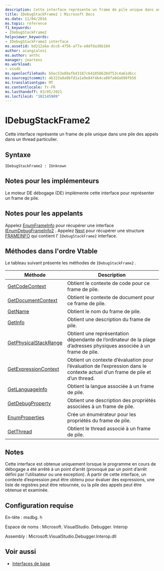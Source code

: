 ```yaml
---
description: Cette interface représente un frame de pile unique dans une pile des appels dans un thread particulier.
title: IDebugStackFrame2 | Microsoft Docs
ms.date: 11/04/2016
ms.topic: reference
f1_keywords:
- IDebugStackFrame2
helpviewer_keywords:
- IDebugStackFrame2 interface
ms.assetid: bd212a6a-dcc6-4756-a77a-e8dfda38b104
author: acangialosi
ms.author: anthc
manager: jmartens
ms.workload:
- vssdk
ms.openlocfilehash: b5ec53e89afb43187c641058620df53c4a61d6cc
ms.sourcegitcommit: 4b323a8a8bfd1a1a9e84f4b4ca88fa8da690f656
ms.translationtype: MT
ms.contentlocale: fr-FR
ms.lasthandoff: 03/05/2021
ms.locfileid: "102145909"
---
```

# <a name="idebugstackframe2"></a>IDebugStackFrame2
Cette interface représente un frame de pile unique dans une pile des appels dans un thread particulier.

## <a name="syntax"></a>Syntaxe

```
IDebugStackFrame2 : IUnknown
```

## <a name="notes-for-implementers"></a>Notes pour les implémenteurs
 Le moteur DE débogage (DE) implémente cette interface pour représenter un frame de pile.

## <a name="notes-for-callers"></a>Notes pour les appelants
 Appelez [EnumFrameInfo](../../../extensibility/debugger/reference/idebugthread2-enumframeinfo.md) pour récupérer une interface [IEnumDebugFrameInfo2](../../../extensibility/debugger/reference/ienumdebugframeinfo2.md) . Appelez [Next](../../../extensibility/debugger/reference/ienumdebugframeinfo2-next.md) pour récupérer une structure [FRAMEINFO](../../../extensibility/debugger/reference/frameinfo.md) qui contient l' `IDebugStackFrame2` interface.

## <a name="methods-in-vtable-order"></a>Méthodes dans l'ordre Vtable
 Le tableau suivant présente les méthodes de `IDebugStackFrame2` .

|Méthode|Description|
|------------|-----------------|
|[GetCodeContext](../../../extensibility/debugger/reference/idebugstackframe2-getcodecontext.md)|Obtient le contexte de code pour ce frame de pile.|
|[GetDocumentContext](../../../extensibility/debugger/reference/idebugstackframe2-getdocumentcontext.md)|Obtient le contexte de document pour ce frame de pile.|
|[GetName](../../../extensibility/debugger/reference/idebugstackframe2-getname.md)|Obtient le nom du frame de pile.|
|[GetInfo](../../../extensibility/debugger/reference/idebugstackframe2-getinfo.md)|Obtient une description du frame de pile.|
|[GetPhysicalStackRange](../../../extensibility/debugger/reference/idebugstackframe2-getphysicalstackrange.md)|Obtient une représentation dépendante de l’ordinateur de la plage d’adresses physiques associée à un frame de pile.|
|[GetExpressionContext](../../../extensibility/debugger/reference/idebugstackframe2-getexpressioncontext.md)|Obtient un contexte d’évaluation pour l’évaluation de l’expression dans le contexte actuel d’un frame de pile et d’un thread.|
|[GetLanguageInfo](../../../extensibility/debugger/reference/idebugstackframe2-getlanguageinfo.md)|Obtient la langue associée à un frame de pile.|
|[GetDebugProperty](../../../extensibility/debugger/reference/idebugstackframe2-getdebugproperty.md)|Obtient une description des propriétés associées à un frame de pile.|
|[EnumProperties](../../../extensibility/debugger/reference/idebugstackframe2-enumproperties.md)|Crée un énumérateur pour les propriétés du frame de pile.|
|[GetThread](../../../extensibility/debugger/reference/idebugstackframe2-getthread.md)|Obtient le thread associé à un frame de pile.|

## <a name="remarks"></a>Notes
 Cette interface est obtenue uniquement lorsque le programme en cours de débogage a été arrêté à un point d’arrêt (provoqué par un point d’arrêt défini par l’utilisateur ou une exception). À partir de cette interface, un contexte d’expression peut être obtenu pour évaluer des expressions, une liste de registres peut être retournée, ou la pile des appels peut être obtenue et examinée.

## <a name="requirements"></a>Configuration requise
 En-tête : msdbg. h

 Espace de noms : Microsoft. VisualStudio. Debugger. Interop

 Assembly : Microsoft.VisualStudio.Debugger.Interop.dll

## <a name="see-also"></a>Voir aussi
- [Interfaces de base](../../../extensibility/debugger/reference/core-interfaces.md)
